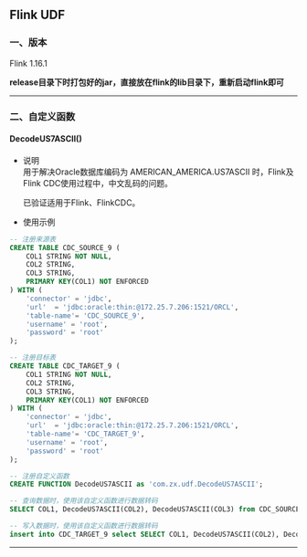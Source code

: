 ## Flink UDF
### 一、版本
Flink 1.16.1  


**release目录下时打包好的jar，直接放在flink的lib目录下，重新启动flink即可**

---
### 二、自定义函数
#### DecodeUS7ASCII()
- 说明  
  用于解决Oracle数据库编码为 AMERICAN_AMERICA.US7ASCII 时，Flink及Flink CDC使用过程中，中文乱码的问题。

  已验证适用于Flink、FlinkCDC。


- 使用示例  
```sql
-- 注册来源表
CREATE TABLE CDC_SOURCE_9 (
    COL1 STRING NOT NULL,
    COL2 STRING,
    COL3 STRING,
    PRIMARY KEY(COL1) NOT ENFORCED
) WITH (
    'connector' = 'jdbc',
    'url'  = 'jdbc:oracle:thin:@172.25.7.206:1521/ORCL',
    'table-name'= 'CDC_SOURCE_9',
    'username' = 'root',
    'password' = 'root'
);

-- 注册目标表
CREATE TABLE CDC_TARGET_9 (
    COL1 STRING NOT NULL,
    COL2 STRING,
    COL3 STRING,
    PRIMARY KEY(COL1) NOT ENFORCED
) WITH (
    'connector' = 'jdbc',
    'url'  = 'jdbc:oracle:thin:@172.25.7.206:1521/ORCL',
    'table-name'= 'CDC_TARGET_9',
    'username' = 'root',
    'password' = 'root'
);

-- 注册自定义函数
CREATE FUNCTION DecodeUS7ASCII as 'com.zx.udf.DecodeUS7ASCII';

-- 查询数据时，使用该自定义函数进行数据转码
SELECT COL1, DecodeUS7ASCII(COL2), DecodeUS7ASCII(COL3) from CDC_SOURCE_9;

-- 写入数据时，使用该自定义函数进行数据转码
insert into CDC_TARGET_9 select SELECT COL1, DecodeUS7ASCII(COL2), DecodeUS7ASCII(COL3) from CDC_SOURCE_9;
```

---

